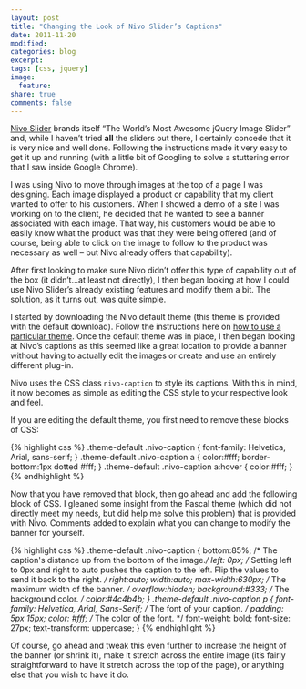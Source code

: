 ```yaml
---
layout: post
title: "Changing the Look of Nivo Slider’s Captions"
date: 2011-11-20
modified:
categories: blog
excerpt:
tags: [css, jquery]
image:
  feature:
share: true
comments: false
---
```

[Nivo Slider](http://nivo.dev7studios.com/) brands itself “The World’s Most Awesome jQuery Image Slider” and, while I haven’t tried **all** the sliders out there, I certainly concede that it is very nice and well done. Following the instructions made it very easy to get it up and running (with a little bit of Googling to solve a stuttering error that I saw inside Google Chrome).

I was using Nivo to move through images at the top of a page I was designing. Each image displayed a product or capability that my client wanted to offer to his customers. When I showed a demo of a site I was working on to the client, he decided that he wanted to see a banner associated with each image. That way, his customers would be able to easily know what the product was that they were being offered (and of course, being able to click on the image to follow to the product was necessary as well – but Nivo already offers that capability).

After first looking to make sure Nivo didn’t offer this type of capability out of the box (it didn’t…at least not directly), I then began looking at how I could use Nivo Slider’s already existing features and modify them a bit. The solution, as it turns out, was quite simple.

I started by downloading the Nivo default theme (this theme is provided with the default download). Follow the instructions here on [how to use a particular theme](http://nivo.dev7studios.com/support/advanced-tutorials/using-themes-with-the-nivo-slider/). Once the default theme was in place, I then began looking at Nivo’s captions as this seemed like a great location to provide a banner without having to actually edit the images or create and use an entirely different plug-in.

Nivo uses the CSS class `nivo-caption` to style its captions. With this in mind, it now becomes as simple as editing the CSS style to your respective look and feel.

If you are editing the default theme, you first need to remove these blocks of CSS:

{% highlight css %}
.theme-default .nivo-caption {
    font-family: Helvetica, Arial, sans-serif;
}
.theme-default .nivo-caption a {
    color:#fff;
    border-bottom:1px dotted #fff;
}
.theme-default .nivo-caption a:hover {
    color:#fff;
}
{% endhighlight %}

Now that you have removed that block, then go ahead and add the following block of CSS. I gleaned some insight from the Pascal theme (which did not directly meet my needs, but did help me solve this problem) that is provided with Nivo. Comments added to explain what you can change to modify the banner for yourself.

{% highlight css %}
.theme-default .nivo-caption {
    bottom:85%; /* The caption's distance up from the bottom of the image.*/
    left: 0px;  /* Setting left to 0px and right to auto pushes the caption to the left. Flip the values to send it back to the right. */
    right:auto;
    width:auto;
    max-width:630px; /* The maximum width of the banner. */
    overflow:hidden;
    background:#333; /* The background color. */
    color:#4c4b4b;
}
.theme-default .nivo-caption p
{
    font-family: Helvetica, Arial, Sans-Serif; /* The font of your caption. */
    padding: 5px 15px;
    color: #fff; /* The color of the font. */
    font-weight: bold;
    font-size: 27px;
    text-transform: uppercase;
}
{% endhighlight %}

Of course, go ahead and tweak this even further to increase the height of the banner (or shrink it), make it stretch across the entire image (it’s fairly straightforward to have it stretch across the top of the page), or anything else that you wish to have it do.
